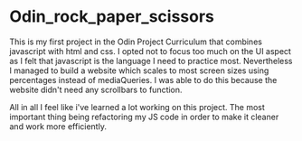 # Odin_rock_paper_scissors

This is my first project in the Odin Project Curriculum that combines javascript with html and css.
I opted not to focus too much on the UI aspect as I felt that javascript is the language I need to practice most.
Nevertheless I managed to build a website which scales to most screen sizes using percentages instead of mediaQueries.
I was able to do this because the website didn't need any scrollbars to function.

All in all I feel like i've learned a lot working on this project. The most important thing being refactoring my JS code in order to make it cleaner and work more efficiently.
